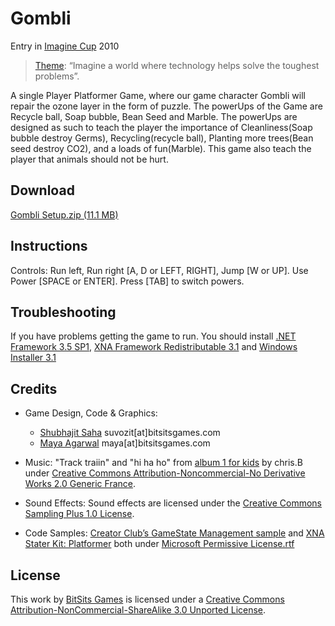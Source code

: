 Gombli
======

Entry in [Imagine Cup](http://imaginecup.com/) 2010

> [Theme](http://imaginecup.com/CompetitionsContent/MDG.aspx): “Imagine a world where technology helps solve the toughest problems”.

A single Player Platformer Game, where our game character Gombli will repair the ozone layer in the form of puzzle. The powerUps of the Game are Recycle ball, Soap bubble, Bean Seed and Marble. The powerUps are designed as such to teach the player the importance of Cleanliness(Soap bubble destroy Germs), Recycling(recycle ball), Planting more trees(Bean seed destroy CO2), and a loads of fun(Marble). This game also teach the player that animals should not be hurt.

Download
---
[Gombli Setup.zip (11.1 MB)](http://docs.google.com/leaf?id=0B5zZbcACEiJlMDhmYTQzZDAtNTQ5ZC00MjQ5LTkzYzMtM2JkMGYwY2M3MjNm&hl=en)


Instructions
---
Controls: Run left, Run right [A, D or LEFT, RIGHT], Jump [W or UP]. Use Power [SPACE or ENTER]. Press [TAB] to switch powers.


Troubleshooting
---
If you have problems getting the game to run. You should install [.NET Framework 3.5 SP1], [XNA Framework Redistributable 3.1] and [Windows Installer 3.1]

Credits
---
- Game Design, Code & Graphics:
  - [Shubhajit Saha] suvozit[at]bitsitsgames.com
  - [Maya Agarwal] maya[at]bitsitsgames.com

- Music: "Track traiin" and "hi ha ho" from [album 1 for kids](http://www.jamendo.com/en/album/41527) by chris.B under [Creative Commons Attribution-Noncommercial-No Derivative Works 2.0 Generic France].

- Sound Effects: Sound effects are licensed under the [Creative Commons Sampling Plus 1.0 License].

- Code Samples: [Creator Club’s GameState Management sample] and [XNA Stater Kit: Platformer] both under [Microsoft Permissive License.rtf]

License
--
This work by [BitSits Games] is licensed under a [Creative Commons Attribution-NonCommercial-ShareAlike 3.0 Unported License].


[.NET Framework 3.5 SP1]:http://www.microsoft.com/downloads/details.aspx?FamilyID=ab99342f-5d1a-413d-8319-81da479ab0d7
[XNA Framework Redistributable 3.1]:http://www.microsoft.com/downloads/details.aspx?FamilyID=53867a2a-e249-4560-8011-98eb3e799ef2
[Windows Installer 3.1]:http://www.microsoft.com/downloads/details.aspx?displaylang=en&FamilyID=889482fc-5f56-4a38-b838-de776fd4138c

[Creator Club’s GameState Management sample]:http://creators.xna.com/en-US/samples/gamestatemanagement
[XNA Stater Kit: Platformer]:http://msdn.microsoft.com/en-us/library/dd254918.aspx
[Microsoft Permissive License.rtf]:http://creators.xna.com/downloads/?id=15

[Creative Commons Attribution-Noncommercial-No Derivative Works 2.0 Generic France]:http://creativecommons.org/licenses/by-nc-nd/2.0/fr/
[Creative Commons Sampling Plus 1.0 License]:http://creativecommons.org/licenses/sampling+/1.0/
[Creative Commons Attribution-NonCommercial-ShareAlike 3.0 Unported License]:http://creativecommons.org/licenses/by-nc-sa/3.0/

[BitSits Games]:http://bitsits.blogspot.com/
[Shubhajit Saha]:http://suvozit.com
[Maya Agarwal]:http://maya8802.tumblr.com
